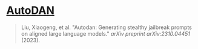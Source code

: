 # [AutoDAN](https://arxiv.org/pdf/2310.04451)
> Liu, Xiaogeng, et al. "Autodan: Generating stealthy jailbreak prompts on aligned large language models." *arXiv preprint arXiv:2310.04451* (2023).
